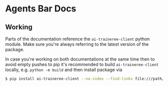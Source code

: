 # Agents Bar Docs

## Working

Parts of the documentation reference the `ai-traineree-client` python module.
Make sure you're always referring to the latest version of the package.

In case you're working on both documentations at the same time then to avoid empty pushes to pip
it's recommended to build `ai-traineree-client` locally, e.g. `python -m build` and then install
package via

```sh
$ pip install ai-traineree-client --no-index --find-links file:///path/to/ai-traineree-client/dist/
```
